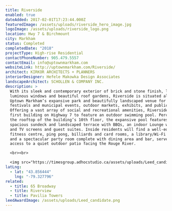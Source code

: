 ```yaml
---
title: Riverside
enabled: true
dateAdded: 2017-02-01T17:23:44.000Z
featuredImage: /assets/uploads/riverside_hero_image.jpg
logoImage: /assets/uploads/riverside_logo.png
location: Hwy 7 & Birchmount
city: Markham
status: Completed
completedDate: "2018"
projectType: High-rise Residential
contactPhoneNumber: 905.479.5557
contactEmail: info@uptownmarkham.com
websiteLink: http://uptownmarkham.com/Riverside/
architect: KIRKOR ARCHITECTS + PLANNERS
interiorDesigner: Hefele Makowka Design Associates
landscapeArchitect: SCHOLLEN & COMPANY INC.
description: >
  With its sleek and contemporary exterior of brick and stone finish, large
  luminous windows and beautiful roof gardens, Riverside is situated alongside
  Uptown Markham’s expansive park and beautifully landscaped venue for local
  festivals and municipal events, outdoor markets, exhibits, and public art.
  Offering a vast array of social and recreational amenities, Riverside is the
  first building on Highway 7 to feature an outdoor swimming pool. Perched on
  the rooftop of the building’s 10th floor, the expansive pool features a
  spacious sundeck and landscaped terrace with BBQs, an indoor Lounge with a bar
  and TV screens and guest suites. Inside residents will find a well-equipped
  fitness centre, ping pong, billiards and card rooms, a library/Wi-Fi lounge,
  and a spectacular party room complete with dining area and bar, servery, and
  access to a quiet outdoor patio facing the Rouge River.

  <br><br>

  <img src="https://timesgroup.adhocstudio.ca/assets/uploads/Leed_candidate.png">
latLng:
  - lat: "43.856444"
    lng: "-79.327796"
related:
  - title: 65 Broadway
  - title: Riverview
  - title: Pavilia Towers
leedAwardImage: /assets/uploads/Leed_candidate.png
---
```

